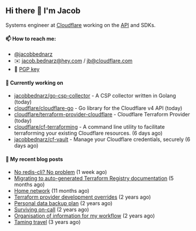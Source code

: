 ## Hi there 👋 I'm Jacob

Systems engineer at [Cloudflare](https://cloudflare.com) working on the [API](https://api.cloudflare.com) and SDKs.

#### 📫 How to reach me:

- [@jacobbednarz](https://twitter.com/jacobbednarz)
- ✉️ jacob.bednarz@hey.com / jb@cloudflare.com
- 🔐 [PGP key](https://keybase.io/jacobbednarz/pgp_keys.asc)

#### 👷 Currently working on


- [jacobbednarz/go-csp-collector](https://github.com/jacobbednarz/go-csp-collector) - A CSP collector written in Golang (today)
- [cloudflare/cloudflare-go](https://github.com/cloudflare/cloudflare-go) - Go library for the Cloudflare v4 API (today)
- [cloudflare/terraform-provider-cloudflare](https://github.com/cloudflare/terraform-provider-cloudflare) - Cloudflare Terraform Provider (today)
- [cloudflare/cf-terraforming](https://github.com/cloudflare/cf-terraforming) - A command line utility to facilitate terraforming your existing Cloudflare resources. (6 days ago)
- [jacobbednarz/cf-vault](https://github.com/jacobbednarz/cf-vault) - Manage your Cloudflare credentials, securely (6 days ago)

#### 📜 My recent blog posts


- [No redis-cli? No problem](https://jacobbednarz.com/no-redis-cli-no-problem) (1 week ago)
- [Migrating to auto-generated Terraform Registry documentation](https://jacobbednarz.com/migrating-to-auto-generated-terraform-registry-documentation) (5 months ago)
- [Home network](https://jacobbednarz.com/home-network-and-lab) (11 months ago)
- [Terraform provider development overrides](https://jacobbednarz.com/terraform-provider-development-overrides) (2 years ago)
- [Personal data backup plan](https://jacobbednarz.com/personal-data-backup-plan) (2 years ago)
- [Surviving on-call](https://jacobbednarz.com/surviving-on-call) (2 years ago)
- [Organisation of information for my workflow](https://jacobbednarz.com/organisation-of-information-for-my-workflow) (2 years ago)
- [Taming travel](https://jacobbednarz.com/taming-travel) (3 years ago)
